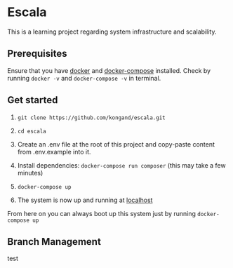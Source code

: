 # Escala

This is a learning project regarding system infrastructure and scalability.

## Prerequisites

Ensure that you have [docker](https://www.docker.com/) and [docker-compose](https://docs.docker.com/compose/overview/) installed.
Check by running `docker -v` and `docker-compose -v` in terminal.

## Get started

1) `git clone https://github.com/kongand/escala.git`

2) `cd escala`

3) Create an .env file at the root of this project and copy-paste content from .env.example into it.

4) Install dependencies: `docker-compose run composer` (this may take a few minutes)

5) `docker-compose up`

6) The system is now up and running at [localhost](http://localhost)

From here on you can always boot up this system just by running `docker-compose up`

## Branch Management

test
